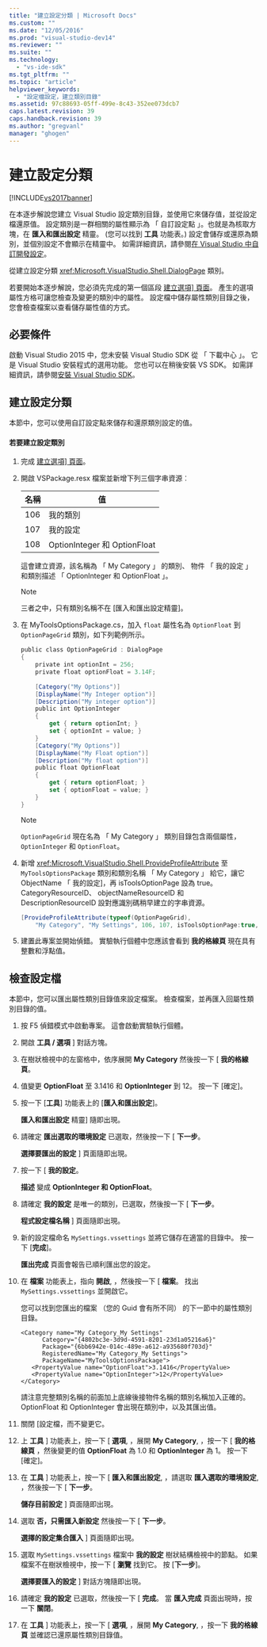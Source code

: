 ```yaml
---
title: "建立設定分類 | Microsoft Docs"
ms.custom: ""
ms.date: "12/05/2016"
ms.prod: "visual-studio-dev14"
ms.reviewer: ""
ms.suite: ""
ms.technology: 
  - "vs-ide-sdk"
ms.tgt_pltfrm: ""
ms.topic: "article"
helpviewer_keywords: 
  - "設定檔設定，建立類別目錄"
ms.assetid: 97c88693-05ff-499e-8c43-352ee073dcb7
caps.latest.revision: 39
caps.handback.revision: 39
ms.author: "gregvanl"
manager: "ghogen"
---
```

# 建立設定分類
[!INCLUDE[vs2017banner](../code-quality/includes/vs2017banner.md)]

在本逐步解說您建立 Visual Studio 設定類別目錄，並使用它來儲存值，並從設定檔還原值。 設定類別是一群相關的屬性顯示為 「 自訂設定點 」。也就是為核取方塊，在 **匯入和匯出設定** 精靈。 \(您可以找到 **工具** 功能表。\) 設定會儲存或還原為類別，並個別設定不會顯示在精靈中。 如需詳細資訊，請參閱[在 Visual Studio 中自訂開發設定](http://msdn.microsoft.com/zh-tw/22c4debb-4e31-47a8-8f19-16f328d7dcd3)。  
  
 從建立設定分類 <xref:Microsoft.VisualStudio.Shell.DialogPage> 類別。  
  
 若要開始本逐步解說，您必須先完成的第一個區段 [建立選項\] 頁面](../Topic/Creating%20an%20Options%20Page.md)。 產生的選項屬性方格可讓您檢查及變更的類別中的屬性。 設定檔中儲存屬性類別目錄之後，您會檢查檔案以查看儲存屬性值的方式。  
  
## 必要條件  
 啟動 Visual Studio 2015 中，您未安裝 Visual Studio SDK 從 「 下載中心 」。 它是 Visual Studio 安裝程式的選用功能。 您也可以在稍後安裝 VS SDK。 如需詳細資訊，請參閱[安裝 Visual Studio SDK](../extensibility/installing-the-visual-studio-sdk.md)。  
  
## 建立設定分類  
 本節中，您可以使用自訂設定點來儲存和還原類別設定的值。  
  
#### 若要建立設定類別  
  
1.  完成 [建立選項\] 頁面](../Topic/Creating%20an%20Options%20Page.md)。  
  
2.  開啟 VSPackage.resx 檔案並新增下列三個字串資源︰  
  
    |名稱|值|  
    |--------|-------|  
    |106|我的類別|  
    |107|我的設定|  
    |108|OptionInteger 和 OptionFloat|  
  
     這會建立資源，該名稱為 「 My Category 」 的類別、 物件 「 我的設定 」 和類別描述 「 OptionInteger 和 OptionFloat 」。  
  
    > [!NOTE]
    >  三者之中，只有類別名稱不在 \[匯入和匯出設定精靈\]。  
  
3.  在 MyToolsOptionsPackage.cs，加入 `float` 屬性名為 `OptionFloat` 到 `OptionPageGrid` 類別，如下列範例所示。  
  
    ```c#  
    public class OptionPageGrid : DialogPage  
    {  
        private int optionInt = 256;  
        private float optionFloat = 3.14F;  
  
        [Category("My Options")]  
        [DisplayName("My Integer option")]  
        [Description("My integer option")]  
        public int OptionInteger  
        {  
            get { return optionInt; }  
            set { optionInt = value; }  
        }  
        [Category("My Options")]  
        [DisplayName("My Float option")]  
        [Description("My float option")]  
        public float OptionFloat  
        {  
            get { return optionFloat; }  
            set { optionFloat = value; }  
        }  
    }  
    ```  
  
    > [!NOTE]
    >  `OptionPageGrid` 現在名為 「 My Category 」 類別目錄包含兩個屬性， `OptionInteger` 和 `OptionFloat`。  
  
4.  新增 <xref:Microsoft.VisualStudio.Shell.ProvideProfileAttribute> 至 `MyToolsOptionsPackage` 類別和類別名稱 「 My Category 」 給它，讓它 ObjectName 「 我的設定\]，再 isToolsOptionPage 設為 true。 CategoryResourceID、 objectNameResourceID 和 DescriptionResourceID 設對應識別碼稍早建立的字串資源。  
  
    ```c#  
    [ProvideProfileAttribute(typeof(OptionPageGrid),   
        "My Category", "My Settings", 106, 107, isToolsOptionPage:true, DescriptionResourceID = 108)]  
    ```  
  
5.  建置此專案並開始偵錯。 實驗執行個體中您應該會看到 **我的格線頁** 現在具有整數和浮點值。  
  
## 檢查設定檔  
 本節中，您可以匯出屬性類別目錄值來設定檔案。 檢查檔案，並再匯入回屬性類別目錄的值。  
  
1.  按 F5 偵錯模式中啟動專案。 這會啟動實驗執行個體。  
  
2.  開啟 **工具 \/ 選項** \] 對話方塊。  
  
3.  在樹狀檢視中的左窗格中，依序展開 **My Category** 然後按一下 \[ **我的格線頁**。  
  
4.  值變更 **OptionFloat** 至 3.1416 和 **OptionInteger** 到 12。 按一下 \[確定\]。  
  
5.  按一下 \[**工具**\] 功能表上的 \[**匯入和匯出設定**\]。  
  
     **匯入和匯出設定** 精靈\] 隨即出現。  
  
6.  請確定 **匯出選取的環境設定** 已選取，然後按一下 \[ **下一步**。  
  
     **選擇要匯出的設定** \] 頁面隨即出現。  
  
7.  按一下 \[ **我的設定**。  
  
     **描述** 變成 **OptionInteger 和 OptionFloat**。  
  
8.  請確定 **我的設定** 是唯一的類別，已選取，然後按一下 \[ **下一步**。  
  
     **程式設定檔名稱** \] 頁面隨即出現。  
  
9. 新的設定檔命名 `MySettings.vssettings` 並將它儲存在適當的目錄中。 按一下 \[**完成**\]。  
  
     **匯出完成** 頁面會報告已順利匯出您的設定。  
  
10. 在 **檔案** 功能表上，指向 **開啟**, ，然後按一下 \[ **檔案**。 找出 `MySettings.vssettings` 並開啟它。  
  
     您可以找到您匯出的檔案 （您的 Guid 會有所不同） 的下一節中的屬性類別目錄。  
  
    ```  
    <Category name="My Category_My Settings"   
          Category="{4802bc3e-3d9d-4591-8201-23d1a05216a6}"   
          Package="{6bb6942e-014c-489e-a612-a935680f703d}"   
          RegisteredName="My Category_My Settings">  
          PackageName="MyToolsOptionsPackage">  
       <PropertyValue name="OptionFloat">3.1416</PropertyValue>   
       <PropertyValue name="OptionInteger">12</PropertyValue>   
    </Category>  
    ```  
  
     請注意完整類別名稱的前面加上底線後接物件名稱的類別名稱加入正確的。 OptionFloat 和 OptionInteger 會出現在類別中，以及其匯出值。  
  
11. 關閉 \[設定檔，而不變更它。  
  
12. 上 **工具** \] 功能表上，按一下 \[ **選項**, ，展開 **My Category**, ，按一下 \[ **我的格線頁** ，然後變更的值 **OptionFloat** 為 1.0 和 **OptionInteger** 為 1。 按一下 \[確定\]。  
  
13. 在 **工具** \] 功能表上，按一下 \[ **匯入和匯出設定**, ，請選取 **匯入選取的環境設定**, ，然後按一下 \[ **下一步**。  
  
     **儲存目前設定** \] 頁面隨即出現。  
  
14. 選取 **否，只需匯入新設定** 然後按一下 \[ **下一步**。  
  
     **選擇的設定集合匯入** \] 頁面隨即出現。  
  
15. 選取 `MySettings.vssettings` 檔案中 **我的設定** 樹狀結構檢視中的節點。 如果檔案不在樹狀檢視中，按一下 \[ **瀏覽** 找到它。 按 \[**下一步**\]。  
  
     **選擇要匯入的設定** \] 對話方塊隨即出現。  
  
16. 請確定 **我的設定** 已選取，然後按一下 \[ **完成**。 當 **匯入完成** 頁面出現時，按一下 **關閉**。  
  
17. 在 **工具** \] 功能表上，按一下 \[ **選項**, ，展開 **My Category**, ，按一下 **我的格線頁** 並確認已還原屬性類別目錄值。